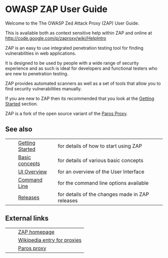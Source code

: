 # OWASP ZAP User Guide #

Welcome to the The OWASP Zed Attack Proxy (ZAP) User Guide.

This is available both as context sensitive help within ZAP and online at http://code.google.com/p/zaproxy/wiki/HelpIntro

ZAP is an easy to use integrated penetration testing tool for finding vulnerabilities in web applications.

It is designed to be used by people with a wide range of security experience and as such is ideal for developers and functional testers who are new to penetration testing.

ZAP provides automated scanners as well as a set of tools that allow you to find security vulnerabilities manually.

If you are new to ZAP then its recommended that you look at the [Getting Started][] section.

ZAP is a fork of the open source variant of the [Paros Proxy][].

## See also ##

<table> 
 <tbody>
  <tr>
   <td>&nbsp;&nbsp;&nbsp;&nbsp;</td>
   <td> <a href="HelpStartStart" rel="nofollow">Getting Started</a></td>
   <td>for details of how to start using ZAP</td>
  </tr> 
  <tr>
   <td>&nbsp;&nbsp;&nbsp;&nbsp;</td>
   <td> <a href="HelpStartConceptsConcepts" rel="nofollow">Basic concepts</a></td>
   <td>for details of various basic concepts</td>
  </tr> 
  <tr>
   <td>&nbsp;&nbsp;&nbsp;&nbsp;</td>
   <td> <a href="HelpUiOverview" rel="nofollow">UI Overview</a></td>
   <td>for an overview of the User Interface</td>
  </tr> 
  <tr>
   <td>&nbsp;&nbsp;&nbsp;&nbsp;</td>
   <td> <a href="HelpCmdline" rel="nofollow">Command Line</a></td>
   <td>for the command line options available</td>
  </tr> 
  <tr>
   <td>&nbsp;&nbsp;&nbsp;&nbsp;</td>
   <td> <a href="HelpReleasesReleases" rel="nofollow">Releases</a></td>
   <td>for details of the changes made in ZAP releases</td>
  </tr> 
 </tbody>
</table>

## External links ##

<table> 
 <tbody>
  <tr>
   <td>&nbsp;&nbsp;&nbsp;&nbsp;</td>
   <td><a href="https://www.owasp.org/index.php/ZAP" rel="nofollow">ZAP homepage</a></td>
  </tr> 
  <tr>
   <td>&nbsp;&nbsp;&nbsp;&nbsp;</td>
   <td><a href="http://en.wikipedia.org/wiki/Proxy_server" rel="nofollow">Wikipedia entry for proxies</a></td>
  </tr> 
  <tr>
   <td>&nbsp;&nbsp;&nbsp;&nbsp;</td>
   <td><a href="http://www.parosproxy.org" rel="nofollow">Paros proxy</a></td>
  </tr> 
 </tbody>
</table>



[Getting Started]: HelpStartStart
[Paros Proxy]: HelpParos
